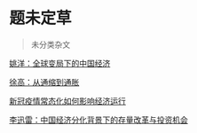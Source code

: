 # 题未定草

> 未分类杂文



[姚洋：全球变局下的中国经济](日常笔记/姚洋：全球变局下的中国经济.md)

[徐高：从通缩到通胀](日常笔记/徐高：从通缩到通胀.md)

[新冠疫情常态化如何影响经济运行](日常笔记/新冠疫情常态化如何影响经济运行.md)

[李迅雷：中国经济分化背景下的存量改革与投资机会](日常笔记/李迅雷：中国经济分化背景下的存量改革与投资机会.md)

